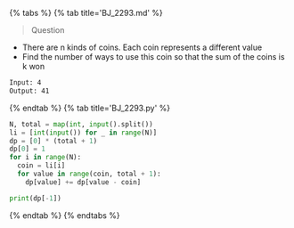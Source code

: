 {% tabs %}
{% tab title='BJ_2293.md' %}

> Question

* There are n kinds of coins. Each coin represents a different value
* Find the number of ways to use this coin so that the sum of the coins is k won

```txt
Input: 4
Output: 41
```

{% endtab %}
{% tab title='BJ_2293.py' %}

```py
N, total = map(int, input().split())
li = [int(input()) for _ in range(N)]
dp = [0] * (total + 1)
dp[0] = 1
for i in range(N):
  coin = li[i]
  for value in range(coin, total + 1):
    dp[value] += dp[value - coin]

print(dp[-1])
```

{% endtab %}
{% endtabs %}
